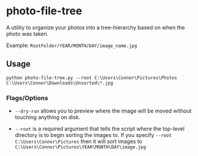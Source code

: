 # photo-file-tree 

A utility to organize your photos into a tree-hierarchy based on when the photo was taken.

Example: `RootFolder/YEAR/MONTH/DAY/image_name.jpg`

## Usage

`python photo-file-tree.py --root C:\Users\Connor\Pictures\Photos C:\Users\Connor\Downloads\Unsorted\*.jpg`

### Flags/Options

* `--dry-run` allows you to preview where the image will be moved without touching anything on disk.

* `--root` is a required argument that tells the script where the top-level directory is to begin sorting the images to. If you specify `--root C:\Users\Connor\Pictures` then it will sort images to `C:\Users\Connor\Pictures\YEAR\MONTH\DAY\image.jpg`